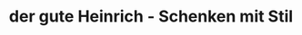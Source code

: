---
title: "der gute Heinrich - Schenken mit Stil"
url: /mittersill/der-gute-heinrich-schenken-mit-stil/
shop: Andenken
---